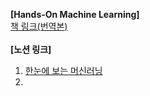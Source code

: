 **[Hands-On Machine Learning]** <br>
[책 링크(번역본)](https://learning.oreilly.com/library/view/haenjeuon-meosinreoning-2pan-saikisreon/9791162242964/) <br><br>
**[노션 링크]**
1. [한눈에 보는 머신러닝](https://www.notion.so/1-ad151d5481dc4d11961b486c8c825bb5) <br>
2. 
